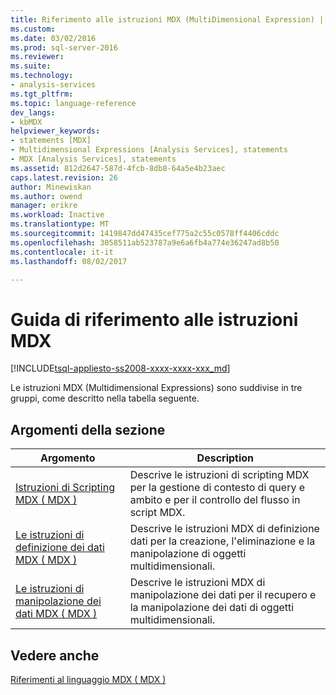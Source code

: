 ```yaml
---
title: Riferimento alle istruzioni MDX (MultiDimensional Expression) | Documenti Microsoft
ms.custom: 
ms.date: 03/02/2016
ms.prod: sql-server-2016
ms.reviewer: 
ms.suite: 
ms.technology:
- analysis-services
ms.tgt_pltfrm: 
ms.topic: language-reference
dev_langs:
- kbMDX
helpviewer_keywords:
- statements [MDX]
- Multidimensional Expressions [Analysis Services], statements
- MDX [Analysis Services], statements
ms.assetid: 812d2647-587d-4fcb-8db8-64a5e4b23aec
caps.latest.revision: 26
author: Minewiskan
ms.author: owend
manager: erikre
ms.workload: Inactive
ms.translationtype: MT
ms.sourcegitcommit: 1419847dd47435cef775a2c55c0578ff4406cddc
ms.openlocfilehash: 3058511ab523787a9e6a6fb4a774e36247ad8b50
ms.contentlocale: it-it
ms.lasthandoff: 08/02/2017

---
```

# <a name="mdx-statement-reference-mdx"></a>Guida di riferimento alle istruzioni MDX
[!INCLUDE[tsql-appliesto-ss2008-xxxx-xxxx-xxx_md](../includes/tsql-appliesto-ss2008-xxxx-xxxx-xxx-md.md)]

  Le istruzioni MDX (Multidimensional Expressions) sono suddivise in tre gruppi, come descritto nella tabella seguente.  
  
## <a name="in-this-section"></a>Argomenti della sezione  
  
|Argomento|Description|  
|-----------|-----------------|  
|[Istruzioni di Scripting MDX &#40; MDX &#41;](../mdx/mdx-scripting-statements-mdx.md)|Descrive le istruzioni di scripting MDX per la gestione di contesto di query e ambito e per il controllo del flusso in script MDX.|  
|[Le istruzioni di definizione dei dati MDX &#40; MDX &#41;](../mdx/mdx-data-definition-statements-mdx.md)|Descrive le istruzioni MDX di definizione dati per la creazione, l'eliminazione e la manipolazione di oggetti multidimensionali.|  
|[Le istruzioni di manipolazione dei dati MDX &#40; MDX &#41;](../mdx/mdx-data-manipulation-statements-mdx.md)|Descrive le istruzioni MDX di manipolazione dei dati per il recupero e la manipolazione dei dati di oggetti multidimensionali.|  
  
## <a name="see-also"></a>Vedere anche  
 [Riferimenti al linguaggio MDX &#40; MDX &#41;](../mdx/mdx-language-reference-mdx.md)  
  
  

